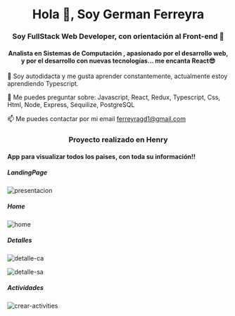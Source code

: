 <h1 align="center">Hola 👋, Soy German Ferreyra</h1>
<h3 align="center">Soy FullStack Web Developer, con orientación al Front-end 🚀</h3>
<h4 align="center">Analista en Sistemas de Computación , apasionado por el desarrollo web, y por el desarrollo con nuevas tecnologías... me encanta React😎</h4>

🌱 Soy autodidacta y me gusta aprender constantemente, actualmente estoy aprendiendo Typescript.

💬 Me puedes preguntar sobre: Javascript, React, Redux, Typescript, Css, Html, Node, Express, Sequilize, PostgreSQL

📫 Me puedes contactar por mi email ferreyragd1@gmail.com


<h3 align="center">Proyecto realizado en Henry </h3>
<h4 align="left">App para visualizar todos los paises, con toda su información!! </h4>


<h5 align="left"> LandingPage</h5>

![presentacion](https://user-images.githubusercontent.com/70654012/146402526-0bdb3380-9230-477b-bd74-8c20316a5fd9.png)


<h5 align="left">Home</h5>

![home](https://user-images.githubusercontent.com/70654012/146405164-bb06fad2-ca2d-416a-b02a-20281ab07a85.png)

<h5 align="left">Detalles</h5>

![detalle-ca](https://user-images.githubusercontent.com/70654012/146405426-5ff279b4-4b90-43a1-b04d-98211b0d3252.png)

![detalle-sa](https://user-images.githubusercontent.com/70654012/146405647-6dd11367-afd6-4472-96a3-3975e2968f4c.png)

<h5 align="left">Actividades</h5>

![crear-activities](https://user-images.githubusercontent.com/70654012/146405782-c03f1267-ea96-4d3a-9644-c82120c543cc.png)



